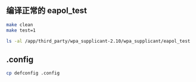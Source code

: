 ## 编译正常的 eapol_test

``` bash
make clean
make test=1

ls -al /app/third_party/wpa_supplicant-2.10/wpa_supplicant/eapol_test
```


## .config

``` bash
cp defconfig .config
```

